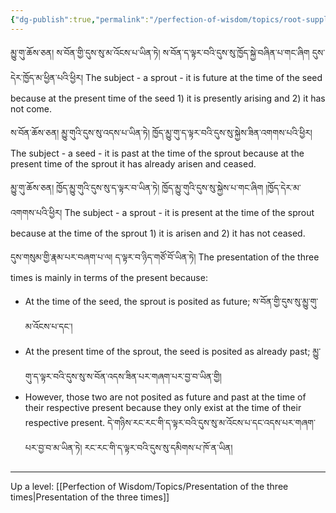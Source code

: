 ```yaml
---
{"dg-publish":true,"permalink":"/perfection-of-wisdom/topics/root-supplement-and-400-3-t/"}
---
```


མྱུ་གུ་ཆོས་ཅན། ས་བོན་གྱི་དུས་སུ་མ་འོངས་པ་ཡིན་ཏེ། ས་བོན་ད་ལྟར་བའི་དུས་སུ་ཁྱོད་སྐྱེ་བཞིན་པ་གང་ཞིག དུས་དེར་ཁྱོད་མ་ཕྱིན་པའི་ཕྱིར། 
The subject - a sprout - it is future at the time of the seed because at the present time of the seed 1) it is presently arising and 2) it has not come.

ས་བོན་ཆོས་ཅན། མྱུ་གུའི་དུས་སུ་འདས་པ་ཡིན་ཏེ། ཁྱོད་མྱུ་གུ་ད་ལྟར་བའི་དུས་སུ་སྐྱེས་ཟིན་འགགས་པའི་ཕྱིར། 
The subject - a seed - it is past at the time of the sprout because at the present time of the sprout it has already arisen and ceased.

མྱུ་གུ་ཆོས་ཅན། ཁྱོད་མྱུ་གུའི་དུས་སུ་ད་ལྟར་བ་ཡིན་ཏེ། ཁྱོད་མྱུ་གུའི་དུས་སུ་སྐྱེས་པ་གང་ཞིག །ཁྱོད་དེར་མ་འགགས་པའི་ཕྱིར།
The subject - a sprout - it is present at the time of the sprout because at the time of the sprout 1) it is arisen and 2) it has not ceased.

དུས་གསུམ་གྱི་རྣམ་པར་བཞག་པ་ལ། ད་ལྟར་བ་ཉིད་གཙོ་བོ་ཡིན་ཏེ། 
The presentation of the three times is mainly in terms of the present because:
- At the time of the seed, the sprout is posited as future; ས་བོན་གྱི་དུས་སུ་མྱུ་གུ་མ་འོངས་པ་དང༌།
- At the present time of the sprout, the seed is posited as already past; 
  མྱུ་གུ་ད་ལྟར་བའི་དུས་སུ་ས་བོན་འདས་ཟིན་པར་གཞག་པར་བྱ་བ་ཡིན་གྱི།
- However, those two are not posited as future and past at the time of their respective present because they only exist at the time of their respective present.
  དེ་གཉིས་རང་རང་གི་ད་ལྟར་བའི་དུས་སུ་མ་འོངས་པ་དང་འདས་པར་གཞག་པར་བྱ་བ་མ་ཡིན་ཏེ། རང་རང་གི་ད་ལྟར་བའི་དུས་སུ་དམིགས་པ་ཁོ་ན་ཡིན། 


---
Up a level: [[Perfection of Wisdom/Topics/Presentation of the three times\|Presentation of the three times]]